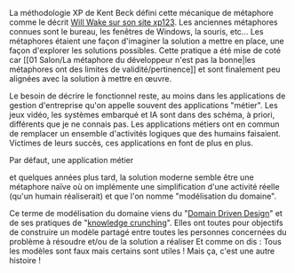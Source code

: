 
La méthodologie XP de Kent Beck défini cette mécanique de métaphore comme le décrit [Will Wake sur son site xp123](https://xp123.com/articles/the-system-metaphor/). 
Les anciennes métaphores connues sont le bureau, les fenêtres de Windows, la souris, etc...
Les métaphores étaient une façon d'imaginer la solution a mettre en place, une façon d'explorer les solutions possibles.
Cette pratique a été mise de coté car [[01 Salon/La métaphore du développeur n'est pas la bonne|les métaphores ont des limites de validité/pertinence]] et sont finalement peu alignées avec la solution à mettre en œuvre.

Le besoin de décrire le fonctionnel reste, au moins dans les applications de gestion d'entreprise qu'on appelle souvent des applications "métier".
Les jeux vidéo, les systèmes embarqué et IA sont dans des schéma, à priori, différents que je ne connais pas.
Les applications métiers ont en commun de remplacer un ensemble d'activités logiques que des humains faisaient.
Victimes de leurs succès, ces applications en font de plus en plus.

Par défaut, une application métier 


et quelques années plus tard, la solution moderne semble être une métaphore naïve où on implémente une simplification d'une activité réelle (qu'un humain réaliserait) et que l'on nomme "modélisation du domaine".

Ce terme de modélisation du domaine viens du "[Domain Driven Design](https://github.com/ddd-crew/welcome-to-ddd)" et de ses pratiques de "[knowledge crunching](https://github.com/ddd-crew/welcome-to-ddd)". 
Elles ont toutes pour objectifs de construire un modèle partagé entre toutes les personnes concernées du problème à résoudre et/ou de la solution a réaliser 
Et comme on dis : Tous les modèles sont faux mais certains sont utiles !
Mais ça, c'est une autre histoire !

